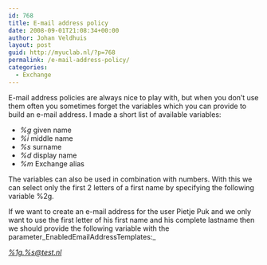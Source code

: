 ```yaml
---
id: 768
title: E-mail address policy
date: 2008-09-01T21:08:34+00:00
author: Johan Veldhuis
layout: post
guid: http://myuclab.nl/?p=768
permalink: /e-mail-address-policy/
categories:
  - Exchange
---
```

E-mail address policies are always nice to play with, but when you don&#8217;t use them often you sometimes forget the variables which you can provide to build an e-mail address. I made a short list of available variables:

  * _%g_ given name
  * _%i_ middle name
  * _%s_ surname
  * _%d_ display name
  * _%m_ Exchange alias

The variables can also be used in combination with numbers. With this we can select only the first 2 letters of a first name by specifying the following variable %2g.

If we want to create an e-mail address for the user Pietje Puk and we only want to use the first letter of his first name and his complete lastname then we should provide the following variable with the parameter_EnabledEmailAddressTemplates:_

_<%1g.%s@test.nl>_